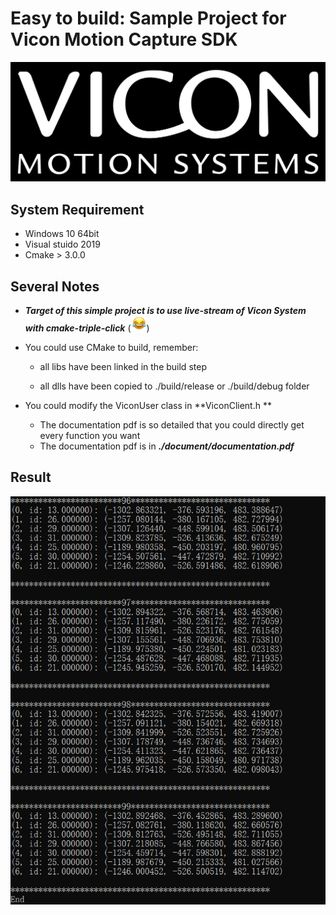# Easy to build: Sample Project for Vicon Motion Capture SDK 

![image-20210126212926411](https://raw.githubusercontent.com/YingGwan/TyporaUploadImg/main/typora202101/26/212927-954986.png)



## System Requirement

- Windows 10 64bit
- Visual stuido 2019
- Cmake > 3.0.0



## Several Notes

- ***Target of this simple project is to use live-stream of Vicon System with cmake-triple-click*** (<img src="https://raw.githubusercontent.com/YingGwan/TyporaUploadImg/main/typora202101/26/210353-33650.jpeg" width="25" height="25">)

- You could use CMake to build, remember:
  - all libs have been linked in the build step
  
  - all dlls have been copied to ./build/release or ./build/debug folder
  
    
  
- You could modify the ViconUser class in **ViconClient.h **
  - The documentation pdf is so detailed that you could directly get every function you want
  - The documentation pdf is in ***./document/documentation.pdf***



## Result

![image-20210126205652136](https://raw.githubusercontent.com/YingGwan/TyporaUploadImg/main/typora202101/26/205654-952022.png)



